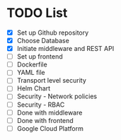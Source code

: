 # TODO List

- [x] Set up Github repository
- [x] Choose Database
- [x] Initiate middleware and REST API
- [ ] Set up frontend
- [ ] Dockerfile
- [ ] YAML file
- [ ] Transport level security
- [ ] Helm Chart
- [ ] Security - Network policies
- [ ] Security - RBAC
- [ ] Done with middleware
- [ ] Done with frontend
- [ ] Google Cloud Platform